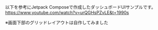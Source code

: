 以下を参考にJetpack Composeで作成したダッシュボードUIサンプルです。
https://www.youtube.com/watch?v=urQGHsPZvLE&t=1990s

※画面下部のグリッドレイアウトは自作してみました
